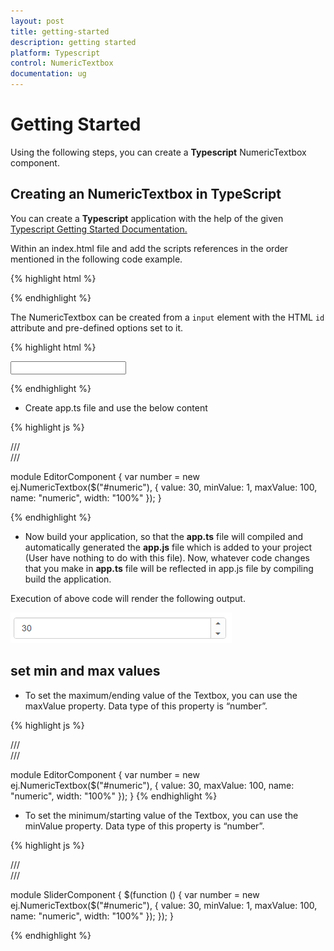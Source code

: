 ```yaml
---
layout: post
title: getting-started
description: getting started
platform: Typescript
control: NumericTextbox
documentation: ug
---
```


# Getting Started



Using the following steps, you can create a **Typescript** NumericTextbox component.

## Creating an NumericTextbox in TypeScript

You can create a **Typescript** application with the help of the given [Typescript Getting Started Documentation. ](https://help.syncfusion.com/js/typescript)

 Within an index.html file and add the scripts references in the order mentioned in the following code example.

{% highlight html %}

<!DOCTYPE html>
<html>
<head>
<title>TypeScript Application</title>
<link href="http://cdn.syncfusion.com/**{{**site.releaseversion**}}**/js/web/flat-azure/ej.web.all.min.css" rel="stylesheet" />
<script src="https://code.jquery.com/jquery-3.0.0.min.js"></script>
<script src="http://cdn.syncfusion.com/**{{**site.releaseversion**}}**/js/web/ej.web.all.min.js" type="text/javascript"></script>

</head>
<body>
<!--Add Textbox sample  here-->
</body>
</html>


{% endhighlight %}

The NumericTextbox can be created from a `input` element with the HTML `id` attribute and pre-defined options set to it.

{% highlight html %}

<input id="numeric" type="text" />
<script src="app.js"></script>

{% endhighlight %}



* Create app.ts file and use the below content



{% highlight js %}

/// <reference path="jquery.d.ts" />  
/// <reference path="ej.web.all.d.ts" />

module EditorComponent {
   var number = new ej.NumericTextbox($("#numeric"), {
            value: 30,
            minValue: 1,
            maxValue: 100,
            name: "numeric",
            width: "100%"
        });
}

{% endhighlight %}



* Now build your application, so that the **app.ts** file will compiled and automatically generated the **app.js** file which is added to your project (User have nothing to do with this file). Now, whatever code changes that you make in **app.ts** file will be reflected in app.js file by compiling     build the application.



Execution of above code will render the following output.

![](getting-started_images/getting-started_img1.png)


## set min and max values

* To set the maximum/ending value of the Textbox, you can use the maxValue property. Data type of this property is “number”.


{% highlight js %}

/// <reference path="jquery.d.ts" />  
/// <reference path="ej.web.all.d.ts" />

module EditorComponent {
   var number = new ej.NumericTextbox($("#numeric"), {
            value: 30,
            maxValue: 100,
            name: "numeric",
            width: "100%"
        });
}
{% endhighlight %}


* To set the minimum/starting value of the Textbox, you can use the minValue property. Data type of this property is “number”.


{% highlight js %}

/// <reference path="jquery.d.ts" />  
/// <reference path="ej.web.all.d.ts" />

module SliderComponent {
 $(function () {
        var number = new ej.NumericTextbox($("#numeric"), {
            value: 30,
            minValue: 1,
            maxValue: 100,
            name: "numeric",
            width: "100%"
        });
});
}

{% endhighlight %}
